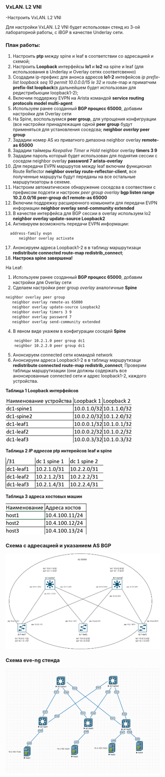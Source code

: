 ### **VxLAN. L2 VNI**

-Настроить VxLAN. L2 VNI

Для настройки VxLAN. L2 VNI будет использован стенд из 3-ой лабораторной работы, с iBGP в качестве Underlay сети.

### **План работы:**
1. Настроить **ptp** между spine и leaf в соответствии со адресацией и схемой;
2. Настроить **Loopback** интерфейсы **lo1** и **lo2** на spine и leaf (для использования в Underlay и Overlay сетях соответсвенно)
4. Создадим ip-префикc для анонса адресов **lo1-2** интефейсов *ip prefix-list loopback seq 10 permit 10.0.0.0/15 le 32* и route-map и приматчим **prefix-list loopback**(в дальнейшем будет использован для редистрибьюции loopback1-2);
5. Включим поддержку EVPN на Arista командой **service routing protocols model multi-agent**
6. Используем ранее созданный **BGP процесс 65000**, добавим настройки для Overlay сети
7. На Spine, воспользуемся **peer group**, для упрощения конфигруации (все настройки принадлежащие одной **peer group** будут применяться для установления соседсва; **neighbor *overlay* peer group**
9. Зададим номер AS из приватного дипазона  neighbor overlay **remote-as 65000**
10. Зададим таймеры *Keepalive Timer* и *Hold* neighbor overlay **timers 3 9**
11. Зададим пароль который будет использован для поднятия сессии с соседом neighbor overlay **password 7 arista-overlay**
12. Для передачи EVPN маршрутов между leaf включим функционал Route Reflector **neighbor overlay route-reflector-client**, все полученные маршруты будут переданы на все остальные маршрутизаторы в сехеме.
13. Настроим автоматическое обнаружение соседсва в соотвествии с префиксом подсети и настроек *peer group overlay* **bgp listen range 10.2.0.0/16 peer-group dc1 remote-as 65000**
14. Включим поддрежку расширенного комьюнити для передачи EVPN информации **neighbor overlay send-community extended**
15. В качестве интерфейса для BGP сессии в overlay используем lo2 **neighbor overlay update-source Loopback2**
16. Активируем возможноть передачи EVPN информации:
```
  address-family evpn
      neighbor overlay activate
```
17. Анонсируем адреса Loopback1-2 в в таблицу маршрутизаци **redistribute connected route-map redistrib_connect**;
18. **Настрока spine завершена!**

На Leaf:
1. Используем ранее созданный **BGP процесс 65000**, добавим настройки для Overlay сети
3. Cделаем настройки peer group *overlay* аналогичные **Spine**
```
neighbor overlay peer group
   neighbor overlay remote-as 65000
   neighbor overlay update-source Loopback2
   neighbor overlay timers 3 9
   neighbor overlay password 7 
   neighbor overlay send-community extended

```
4. В явном виде укажем в конфигурации соседей **Spine**
```
    neighbor 10.2.1.0 peer group dc1
    neighbor 10.2.2.0 peer group dc1
```
5. Анонсируем connected сети командой network
7. Анонсируем адреса Loopback1-2 в в таблицу маршрутизаци **redistribute connected route-map redistrib_connect**;
Проверим таблицы маршрутизации (они должны содержать все анонсированные connected сети и адрес loopback1-2, каждого устройства.  


**Таблица 1 Loopback интерфейсов**
  
![](https://github.com/OneEyedDrake/otus-dc-net/blob/main/labs/lab04/addres%20loopback.png)

**Таблица 2 *IP адресов* ptp интерейсов leaf и spine**

![](https://github.com/OneEyedDrake/otus-dc-net/blob/main/labs/lab04/ptp%20network.png)

**Таблица 3 адреса хостовых машин**

![](https://github.com/OneEyedDrake/otus-dc-net/blob/main/labs/lab04/add%20hosts.png)

### **Cхема с адресацией и указанием AS BGP**

![](https://github.com/OneEyedDrake/otus-dc-net/blob/main/labs/lab04/as%2065000.png)

### **Cхема eve-ng стенда**
![](https://github.com/OneEyedDrake/otus-dc-net/blob/main/labs/lab04/eve-ng-scheme.png)
